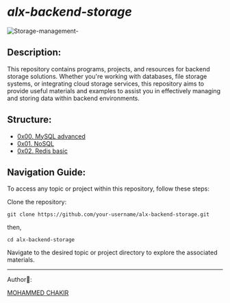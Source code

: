 # *alx-backend-storage*

![Storage-management-](https://github.com/mohammedchakir/alx-backend-storage/assets/129831433/efb5c625-9988-4f4d-8452-908d8401ef1f)


## Description:

This repository contains programs, projects, and resources for backend storage solutions. Whether you're working with databases, file storage systems, or integrating cloud storage services, this repository aims to provide useful materials and examples to assist you in effectively managing and storing data within backend environments.

## Structure:

- [0x00. MySQL advanced](0x00-MySQL_Advanced)
- [0x01. NoSQL](0x01-NoSQL)
- [0x02. Redis basic](0x02-redis_basic)


## Navigation Guide:

To access any topic or project within this repository, follow these steps:

Clone the repository:

```
git clone https://github.com/your-username/alx-backend-storage.git
```
then,

```
cd alx-backend-storage
```

Navigate to the desired topic or project directory to explore the associated materials.



------
Author📑:

[MOHAMMED CHAKIR](https://github.com/mohammedchakir)
